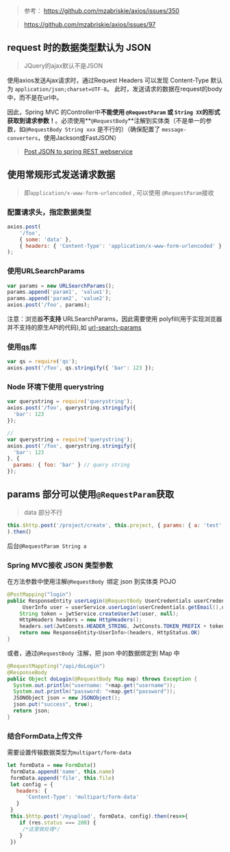 >参考：
https://github.com/mzabriskie/axios/issues/350

>https://github.com/mzabriskie/axios/issues/97

## request 时的数据类型默认为 JSON
>JQuery的ajax默认不是JSON

使用axios发送Ajax请求时，通过Request Headers 可以发现 Content-Type 默认为 `application/json;charset=UTF-8`。
此时，发送请求的数据在request的body中，而不是在url中。

因此，Spring MVC 的Controller中**不能使用 `@RequestParam` 或 `String XX`的形式获取到请求参数！**。必须使用**`@RequestBody`**注解到实体类（不是单一的参数，如`@RequestBody String xxx` 是不行的）（确保配置了 `message-converters`，使用Jackson或FastJSON）

>[Post JSON to spring REST webservice](https://www.leveluplunch.com/java/tutorials/014-post-json-to-spring-rest-webservice/)

## 使用常规形式发送请求数据

> 即`application/x-www-form-urlencoded` , 可以使用 `@RequestParam`接收

### 配置请求头，指定数据类型
```javascript
axios.post(
    '/foo',
    { some: 'data' },
    { headers: { 'Content-Type': 'application/x-www-form-urlencoded' } }
);
```
### 使用URLSearchParams
```javascript
var params = new URLSearchParams();
params.append('param1', 'value1');
params.append('param2', 'value2');
axios.post('/foo', params);
```
注意：浏览器**不支持** URLSearchParams，因此需要使用 polyfill(用于实现浏览器并不支持的原生API的代码),如 [url-search-params](https://github.com/WebReflection/url-search-params)
### 使用[qs](https://github.com/ljharb/qs)库
```javascript
var qs = require('qs');
axios.post('/foo', qs.stringify({ 'bar': 123 });
```
### Node 环境下使用 querystring
```javascript
var querystring = require('querystring');
axios.post('/foo', querystring.stringify({
  'bar': 123
});

// 
var querystring = require('querystring');
axios.post('/foo', querystring.stringify({
  'bar': 123
}, {
  params: { foo: 'bar' } // query string
});

```
## params 部分可以使用`@RequestParam`获取
>data 部分不行
```javascript
this.$http.post('/project/create', this.project, { params: { a: 'test' } }
).then(）
```
后台`@RequestParam String a`
### Spring MVC接收 JSON 类型参数
在方法参数中使用注解`@RequestBody `绑定 json 到实体类 POJO
```java
@PostMapping("login")
public ResponseEntity userLogin(@RequestBody UserCredentials userCredentials){
     UserInfo user = userService.userLogin(userCredentials.getEmail(),userCredentials.getPassword(), userCredentials.isRememberMe());
    String token = jwtService.createUserJwt(user, null);
    HttpHeaders headers = new HttpHeaders();
    headers.set(JwtConsts.HEADER_STRING, JwtConsts.TOKEN_PREFIX + token);
    return new ResponseEntity<UserInfo>(headers, HttpStatus.OK)       
}
```
或者，通过`@RequestBody `注解，把 json 中的数据绑定到 Map 中
```java
@RequestMappting("/api/doLogin")
@ResponseBody
public Object doLogin(@RequestBody Map map) throws Exception {
  System.out.println("username: "+map.get("username"));
  System.out.println("password: "+map.get("password"));
  JSONObject json = new JSONObject();
  json.put("success", true);
  return json;
}
```

### 结合FormData上传文件

需要设置传输数据类型为`multipart/form-data`

```Javascript
let formData = new FormData()
 formData.append('name', this.name)
 formData.append('file', this.file)
 let config = {
   headers: {
      'Content-Type': 'multipart/form-data'
   }
 }
 this.$http.post('/myupload', formData, config).then(res=>{
    if (res.status === 200) {
     /*这里做处理*/
    }
 })
```

